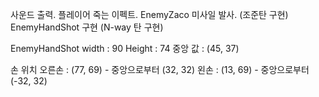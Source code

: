 사운드 출력.
플레이어 죽는 이펙트.
EnemyZaco 미사일 발사. (조준탄 구현)
EnemyHandShot 구현 (N-way 탄 구현)

EnemyHandShot
width : 90
Height : 74
중앙 값 : (45, 37)

손 위치
오른손 : (77, 69) - 중앙으로부터 (32, 32)
왼손 : (13, 69) - 중앙으로부터 (-32, 32)
